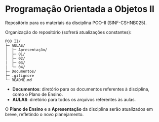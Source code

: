 # Programação Orientada a Objetos II

Repositório para os materiais da disciplina POO-II (SINF-CSHNB025).

Organização do repositório (sofrerá atualizações constantes):

```
POO II/
├─ AULAS/
│  ├─ Apresentação/
│  ├─ 01/   
│  ├─ 02/
|  ├─ 03/
|  └─ 04/
├─ Documentos/
├─ .gitignore
└─ README.md
```

- **Documentos**: diretório para os documentos referentes à disciplina, como o Plano de Ensino.
- **AULAS**: diretório para todos os arquivos referentes às aulas.

O **Plano de Ensino** e a **Apresentação** da disciplina serão atualizados em breve, refletindo o novo planejamento.